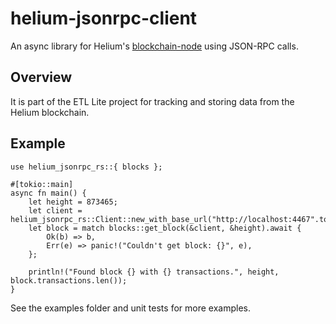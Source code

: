 # helium-jsonrpc-client

An async library for Helium's [blockchain-node](https://github.com/helium/blockchain-node) using JSON-RPC calls.

## Overview

It is part of the ETL Lite project for tracking and storing data from the Helium blockchain.

## Example


```rust,no-run
use helium_jsonrpc_rs::{ blocks };

#[tokio::main]
async fn main() {
	let height = 873465;
	let client = helium_jsonrpc_rs::Client::new_with_base_url("http://localhost:4467".to_string());
	let block = match blocks::get_block(&client, &height).await {
		Ok(b) => b, 
		Err(e) => panic!("Couldn't get block: {}", e),
	};

	println!("Found block {} with {} transactions.", height, block.transactions.len());
}
```

See the examples folder and unit tests for more examples.
